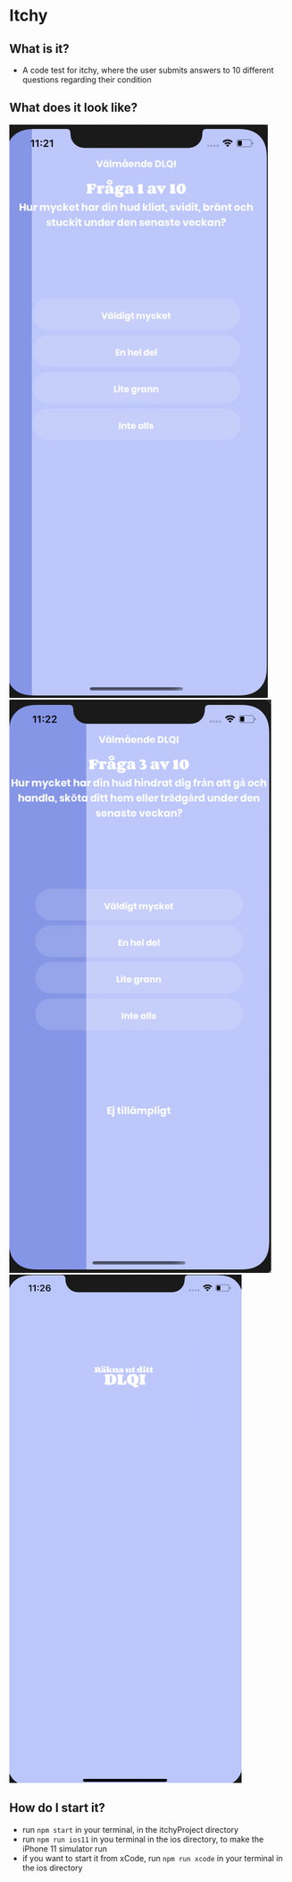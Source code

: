 # Itchy

## What is it?

- A code test for itchy, where the user submits answers to 10 different questions regarding their condition

## What does it look like?

![image](/screenshots/Question1.png)
![image](/screenshots/Question3.png)
![image](/screenshots/SplashScreen.png)

## How do I start it?

- run `npm start` in your terminal, in the itchyProject directory
- run `npm run ios11` in you terminal in the ios directory, to make the iPhone 11 simulator run
- if you want to start it from xCode, run `npm run xcode` in your terminal in the ios directory
